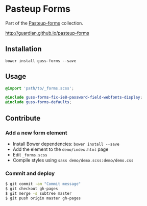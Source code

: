 # Pasteup Forms

Part of the [Pasteup-forms](https://github.com/guardian/pasteup) collection.

<http://guardian.github.io/pasteup-forms>

## Installation

```
bower install guss-forms --save
```

## Usage

```scss
@import 'path/to/_forms.scss';

@include guss-forms-fix-ie8-password-field-webfonts-display;
@include guss-forms-defaults;
```

## Contribute

### Add a new form element

- Install Bower dependencies: `bower install --save`
- Add the element to the `demo/index.html` page
- Edit `_forms.scss`
- Compile styles using `sass demo/demo.scss:demo/demo.css`

### Commit and deploy

```bash
$ git commit -am "Commit message"
$ git checkout gh-pages
$ git merge -s subtree master
$ git push origin master gh-pages
```
